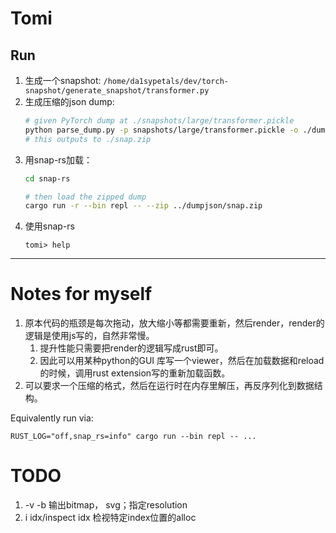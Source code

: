 # Tomi

## Run
1. 生成一个snapshot: `/home/da1sypetals/dev/torch-snapshot/generate_snapshot/transformer.py`
2. 生成压缩的json dump: 
   ```sh
   # given PyTorch dump at ./snapshots/large/transformer.pickle
   python parse_dump.py -p snapshots/large/transformer.pickle -o ./dumpjson -d 0 -z
   # this outputs to ./snap.zip
   ```
3. 用snap-rs加载：
   ```sh
   cd snap-rs

   # then load the zipped dump
   cargo run -r --bin repl -- --zip ../dumpjson/snap.zip
   ```
4. 使用snap-rs
   ```
   tomi> help
   ```


---
# Notes for myself

1. 原本代码的瓶颈是每次拖动，放大缩小等都需要重新，然后render，render的逻辑是使用js写的，自然非常慢。
   1. 提升性能只需要把render的逻辑写成rust即可。
   2. 因此可以用某种python的GUI 库写一个viewer，然后在加载数据和reload的时候，调用rust extension写的重新加载函数。
2. 可以要求一个压缩的格式，然后在运行时在内存里解压，再反序列化到数据结构。

Equivalently run via:
```
RUST_LOG="off,snap_rs=info" cargo run --bin repl -- ...
```


# TODO
1. -v -b 输出bitmap， svg；指定resolution
2. i idx/inspect idx 检视特定index位置的alloc
